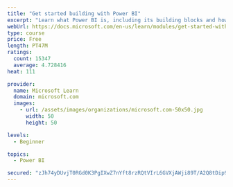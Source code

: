 ```yaml
---
title: "Get started building with Power BI"
excerpt: "Learn what Power BI is, including its building blocks and how they work together."
webUrl: https://docs.microsoft.com/en-us/learn/modules/get-started-with-power-bi/
type: course
price: Free
length: PT47M
ratings:
  count: 15347
  average: 4.728416
heat: 111

provider:
  name: Microsoft Learn
  domain: microsoft.com
  images:
    - url: /assets/images/organizations/microsoft.com-50x50.jpg
      width: 50
      height: 50

levels:
  - Beginner

topics:
  - Power BI

secured: "zJh74yDUvjT0RGd0K3PgIXwZ7nYft8rzRQtVIrL6GVXjAWji89T/A2Q8tDip95rEO+R8joHztbJcPy81AbQWoOqTpoZf5VWo9pm4yhbuPHjtLzJQzZqUzyY+ncxpkfYnnJplXnuVKD2V48phz6vK3buakQ9wLGqFMaL+8LnFUXMEAK50qz2ZUaCD3VmBSBEkSb+jqxZkH6i1CMJO+xO9NvGC98HEnyFodzbyxslvPeZ0/z0TQbDpUwgIydZorkQIv20pPp2VU4cqrDNAcYlQWCviSTSAO2HNucg64t7UdQhSlqkC80XxTq7jJ9rUqqSeBbin0UAg3+xhqgCrwbyHG7rbyo3kVrZtTDfrOLBAQbWlqpYMcwuWaNinxnoDM+I8gUtLnP01fLnSXWWrloc74Q==;rTxIgUT4Kwk+9jdaiG0cVw=="
---
```


